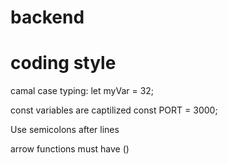 # backend

# coding style

camal case typing:
    let myVar = 32;

const variables are captilized 
    const PORT = 3000;

Use semicolons after lines

arrow functions must have ()